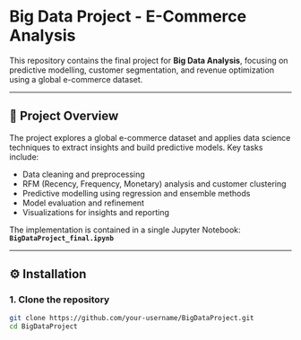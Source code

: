 # Big Data Project - E-Commerce Analysis

This repository contains the final project for **Big Data Analysis**, focusing on predictive modelling, customer segmentation, and revenue optimization using a global e-commerce dataset.

---

## 📌 Project Overview
The project explores a global e-commerce dataset and applies data science techniques to extract insights and build predictive models. Key tasks include:

- Data cleaning and preprocessing  
- RFM (Recency, Frequency, Monetary) analysis and customer clustering  
- Predictive modelling using regression and ensemble methods  
- Model evaluation and refinement  
- Visualizations for insights and reporting  

The implementation is contained in a single Jupyter Notebook:  
**`BigDataProject_final.ipynb`**

---

## ⚙️ Installation

### 1. Clone the repository
```bash
git clone https://github.com/your-username/BigDataProject.git
cd BigDataProject
